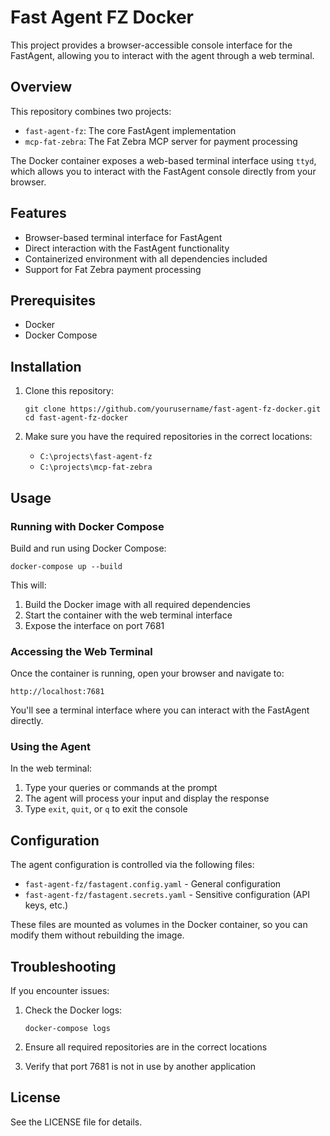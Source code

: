 # Fast Agent FZ Docker

This project provides a browser-accessible console interface for the FastAgent, allowing you to interact with the agent through a web terminal.

## Overview

This repository combines two projects:
- `fast-agent-fz`: The core FastAgent implementation
- `mcp-fat-zebra`: The Fat Zebra MCP server for payment processing

The Docker container exposes a web-based terminal interface using `ttyd`, which allows you to interact with the FastAgent console directly from your browser.

## Features

- Browser-based terminal interface for FastAgent
- Direct interaction with the FastAgent functionality
- Containerized environment with all dependencies included
- Support for Fat Zebra payment processing

## Prerequisites

- Docker
- Docker Compose

## Installation

1. Clone this repository:
   ```
   git clone https://github.com/yourusername/fast-agent-fz-docker.git
   cd fast-agent-fz-docker
   ```

2. Make sure you have the required repositories in the correct locations:
   - `C:\projects\fast-agent-fz`
   - `C:\projects\mcp-fat-zebra`

## Usage

### Running with Docker Compose

Build and run using Docker Compose:

```
docker-compose up --build
```

This will:
1. Build the Docker image with all required dependencies
2. Start the container with the web terminal interface
3. Expose the interface on port 7681

### Accessing the Web Terminal

Once the container is running, open your browser and navigate to:

```
http://localhost:7681
```

You'll see a terminal interface where you can interact with the FastAgent directly.

### Using the Agent

In the web terminal:

1. Type your queries or commands at the prompt
2. The agent will process your input and display the response
3. Type `exit`, `quit`, or `q` to exit the console

## Configuration

The agent configuration is controlled via the following files:

- `fast-agent-fz/fastagent.config.yaml` - General configuration
- `fast-agent-fz/fastagent.secrets.yaml` - Sensitive configuration (API keys, etc.)

These files are mounted as volumes in the Docker container, so you can modify them without rebuilding the image.

## Troubleshooting

If you encounter issues:

1. Check the Docker logs:
   ```
   docker-compose logs
   ```

2. Ensure all required repositories are in the correct locations
3. Verify that port 7681 is not in use by another application

## License

See the LICENSE file for details.